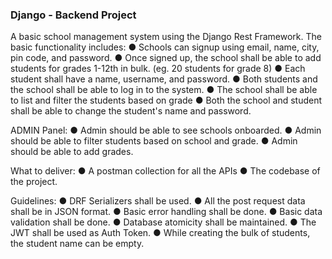 ### Django - Backend Project

A basic school management system using the Django Rest Framework.
The basic functionality includes:
● Schools can signup using email, name, city, pin code, and password.
● Once signed up, the school shall be able to add students for grades 1-12th in bulk.
(eg. 20 students for grade 8)
● Each student shall have a name, username, and password.
● Both students and the school shall be able to log in to the system.
● The school shall be able to list and filter the students based on grade
● Both the school and student shall be able to change the student's name and
password.

ADMIN Panel:
● Admin should be able to see schools onboarded.
● Admin should be able to filter students based on school and grade.
● Admin should be able to add grades.

What to deliver:
● A postman collection for all the APIs
● The codebase of the project.

Guidelines:
● DRF Serializers shall be used.
● All the post request data shall be in JSON format.
● Basic error handling shall be done.
● Basic data validation shall be done.
● Database atomicity shall be maintained.
● The JWT shall be used as Auth Token.
● While creating the bulk of students, the student name can be empty.